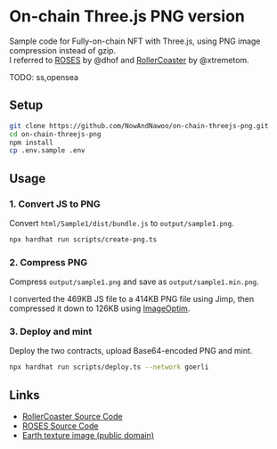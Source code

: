 # On-chain Three.js PNG version

Sample code for Fully-on-chain NFT with Three.js, using PNG image compression instead of gzip.  
I referred to [ROSES](https://opensea.io/assets/ethereum/0x3e743377417cd7ca70dcc9bf08fac55664ed3181/1) by @dhof and
[RollerCoaster](https://testnets.opensea.io/assets/goerli/0xfccef97532caa9ddd6840a9c87843b8d491370fc/1) by @xtremetom.

TODO: ss,opensea

## Setup

```sh
git clone https://github.com/NowAndNawoo/on-chain-threejs-png.git
cd on-chain-threejs-png
npm install
cp .env.sample .env
```

## Usage

### 1. Convert JS to PNG

Convert `html/Sample1/dist/bundle.js` to `output/sample1.png`.

```sh
npx hardhat run scripts/create-png.ts
```

### 2. Compress PNG

Compress `output/sample1.png` and save as `output/sample1.min.png`.

I converted the 469KB JS file to a 414KB PNG file using Jimp, then compressed it down to 126KB using [ImageOptim](https://imageoptim.com/mac).

### 3. Deploy and mint

Deploy the two contracts, upload Base64-encoded PNG and mint.

```sh
npx hardhat run scripts/deploy.ts --network goerli
```

## Links

- [RollerCoaster Source Code](https://goerli.etherscan.io/address/0xfccef97532caa9ddd6840a9c87843b8d491370fc#code)
- [ROSES Source Code](https://etherscan.io/address/0x3e743377417cd7ca70dcc9bf08fac55664ed3181#code)
- [Earth texture image (public domain)](https://www.shadedrelief.com/natural3/pages/textures.html)
